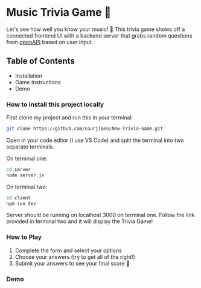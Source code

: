 # Music Trivia Game 🎵

Let's see how well you know your music! 🎵 This trivia game shows off a connected frontend UI with a backend server that grabs random questions from [openAPI](https://opentdb.com/api_config.php) based on user input.

## Table of Contents
- Installation
- Game Instructions
- Demo

### How to install this project locally
First clone my project and run this in your terminal:

```bash
git clone https://github.com/courjimen/New-Trivia-Game.git
```
Open in your code editor (I use VS Code) and split the terminal into two separate terminals.

On terminal one:

```bash
cd server
node server.js
```

On terminal two:

```bash
cd client
npm run dev
```
Server should be running on localhost 3000 on terminal one. Follow the link provided in terminal two and it will display the Trivia Game!

### How to Play
1. Complete the form and select your options
2. Choose your answers (try to get all of the right!)
3. Submit your answers to see your final score 🎉

### Demo
